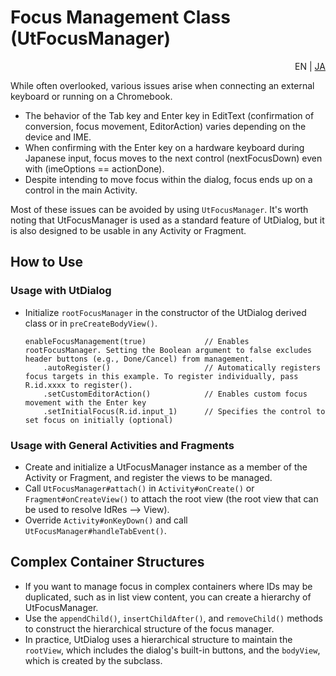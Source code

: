 #   Focus Management Class (UtFocusManager)
<div align="right">
EN | <a href="./focus-manager-ja.md">JA</a>
</div>


While often overlooked, various issues arise when connecting an external keyboard or running on a Chromebook.

-   The behavior of the Tab key and Enter key in EditText (confirmation of conversion, focus movement, EditorAction) varies depending on the device and IME.
-   When confirming with the Enter key on a hardware keyboard during Japanese input, focus moves to the next control (nextFocusDown) even with (imeOptions == actionDone).
-   Despite intending to move focus within the dialog, focus ends up on a control in the main Activity.

Most of these issues can be avoided by using `UtFocusManager`.
It's worth noting that UtFocusManager is used as a standard feature of UtDialog, but it is also designed to be usable in any Activity or Fragment.

##   How to Use

###   Usage with UtDialog

-   Initialize `rootFocusManager` in the constructor of the UtDialog derived class or in `preCreateBodyView()`.

    ```
    enableFocusManagement(true)             // Enables rootFocusManager. Setting the Boolean argument to false excludes header buttons (e.g., Done/Cancel) from management.
        .autoRegister()                     // Automatically registers focus targets in this example. To register individually, pass R.id.xxxx to register().
        .setCustomEditorAction()            // Enables custom focus movement with the Enter key
        .setInitialFocus(R.id.input_1)      // Specifies the control to set focus on initially (optional)
    ```

###   Usage with General Activities and Fragments

-   Create and initialize a UtFocusManager instance as a member of the Activity or Fragment, and register the views to be managed.
-   Call `UtFocusManager#attach()` in `Activity#onCreate()` or `Fragment#onCreateView()` to attach the root view (the root view that can be used to resolve IdRes --> View).
-   Override `Activity#onKeyDown()` and call `UtFocusManager#handleTabEvent()`.

##   Complex Container Structures

-   If you want to manage focus in complex containers where IDs may be duplicated, such as in list view content, you can create a hierarchy of UtFocusManager.
-   Use the `appendChild()`, `insertChildAfter()`, and `removeChild()` methods to construct the hierarchical structure of the focus manager.
-   In practice, UtDialog uses a hierarchical structure to maintain the `rootView`, which includes the dialog's built-in buttons, and the `bodyView`, which is created by the subclass.